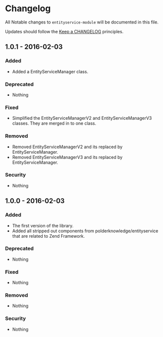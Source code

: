 # Changelog

All Notable changes to `entityservice-module` will be documented in this file.

Updates should follow the [Keep a CHANGELOG](http://keepachangelog.com/) principles.

## 1.0.1 - 2016-02-03

### Added
- Added a EntityServiceManager class.

### Deprecated
- Nothing

### Fixed
- Simplified the EntityServiceManagerV2 and EntityServiceManagerV3 classes. They are merged in to one class.

### Removed
- Removed EntityServiceManagerV2 and its replaced by EntityServiceManager.
- Removed EntityServiceManagerV3 and its replaced by EntityServiceManager.

### Security
- Nothing

## 1.0.0 - 2016-02-03

### Added
- The first version of the library.
- Added all stripped out components from polderknowledge/entityservice that are related to Zend Framework.

### Deprecated
- Nothing

### Fixed
- Nothing

### Removed
- Nothing

### Security
- Nothing
